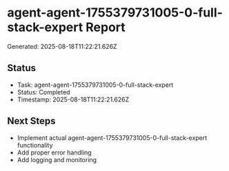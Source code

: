 # agent-agent-1755379731005-0-full-stack-expert Report

Generated: 2025-08-18T11:22:21.626Z

## Status
- Task: agent-agent-1755379731005-0-full-stack-expert
- Status: Completed
- Timestamp: 2025-08-18T11:22:21.626Z

## Next Steps
- Implement actual agent-agent-1755379731005-0-full-stack-expert functionality
- Add proper error handling
- Add logging and monitoring
